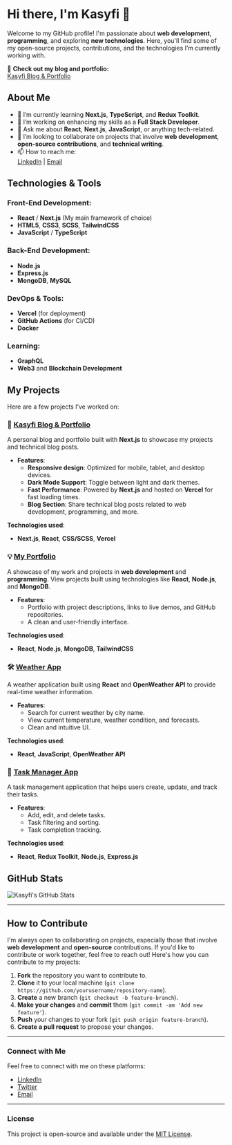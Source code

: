# Hi there, I'm Kasyfi 👋

Welcome to my GitHub profile! I'm passionate about **web development**, **programming**, and exploring **new technologies**. Here, you'll find some of my open-source projects, contributions, and the technologies I’m currently working with.

🚀 **Check out my blog and portfolio:**  
[Kasyfi Blog & Portfolio](https://kasyfi-site.vercel.app/)

## About Me

- 🌱 I’m currently learning **Next.js**, **TypeScript**, and **Redux Toolkit**.
- 🔭 I’m working on enhancing my skills as a **Full Stack Developer**.
- 💬 Ask me about **React**, **Next.js**, **JavaScript**, or anything tech-related.
- 👯 I’m looking to collaborate on projects that involve **web development**, **open-source contributions**, and **technical writing**.
- 📫 How to reach me:  
  [LinkedIn](https://www.linkedin.com/in/kasyfizamzam/) | [Email](mailto:kasyfi@gmail.com)

## Technologies & Tools

### Front-End Development:
- **React** / **Next.js** (My main framework of choice)
- **HTML5**, **CSS3**, **SCSS**, **TailwindCSS**
- **JavaScript** / **TypeScript**

### Back-End Development:
- **Node.js**
- **Express.js**
- **MongoDB**, **MySQL**

### DevOps & Tools:
- **Vercel** (for deployment)
- **GitHub Actions** (for CI/CD)
- **Docker**

### Learning:
- **GraphQL**
- **Web3** and **Blockchain Development**

## My Projects

Here are a few projects I’ve worked on:

### 🚀 [**Kasyfi Blog & Portfolio**](https://kasyfi-site.vercel.app/)
A personal blog and portfolio built with **Next.js** to showcase my projects and technical blog posts.
- **Features**:
  - **Responsive design**: Optimized for mobile, tablet, and desktop devices.
  - **Dark Mode Support**: Toggle between light and dark themes.
  - **Fast Performance**: Powered by **Next.js** and hosted on **Vercel** for fast loading times.
  - **Blog Section**: Share technical blog posts related to web development, programming, and more.

**Technologies used**:
- **Next.js**, **React**, **CSS/SCSS**, **Vercel**

### 💡 [**My Portfolio**](https://github.com/kasyfi/my-portfolio)
A showcase of my work and projects in **web development** and **programming**. View projects built using technologies like **React**, **Node.js**, and **MongoDB**.
- **Features**:
  - Portfolio with project descriptions, links to live demos, and GitHub repositories.
  - A clean and user-friendly interface.

**Technologies used**:
- **React**, **Node.js**, **MongoDB**, **TailwindCSS**

### 🛠️ [**Weather App**](https://github.com/kasyfi/weather-app)
A weather application built using **React** and **OpenWeather API** to provide real-time weather information.
- **Features**:
  - Search for current weather by city name.
  - View current temperature, weather condition, and forecasts.
  - Clean and intuitive UI.

**Technologies used**:
- **React**, **JavaScript**, **OpenWeather API**

### 🔧 [**Task Manager App**](https://github.com/kasyfi/task-manager)
A task management application that helps users create, update, and track their tasks.
- **Features**:
  - Add, edit, and delete tasks.
  - Task filtering and sorting.
  - Task completion tracking.

**Technologies used**:
- **React**, **Redux Toolkit**, **Node.js**, **Express.js**

## GitHub Stats

![Kasyfi's GitHub Stats](https://github-readme-stats.vercel.app/api?username=kasyfi&show_icons=true&theme=radical)

---

## How to Contribute

I'm always open to collaborating on projects, especially those that involve **web development** and **open-source** contributions. If you'd like to contribute or work together, feel free to reach out! Here's how you can contribute to my projects:

1. **Fork** the repository you want to contribute to.
2. **Clone** it to your local machine (`git clone https://github.com/yourusername/repository-name`).
3. **Create** a new branch (`git checkout -b feature-branch`).
4. **Make your changes** and **commit** them (`git commit -am 'Add new feature'`).
5. **Push** your changes to your fork (`git push origin feature-branch`).
6. **Create a pull request** to propose your changes.

---

### Connect with Me

Feel free to connect with me on these platforms:
- [LinkedIn](https://www.linkedin.com/in/kasyfizamzam/)
- [Twitter](https://twitter.com/kasyfizamzam)
- [Email](mailto:kasyfi@gmail.com)

---

### License

This project is open-source and available under the [MIT License](LICENSE).

